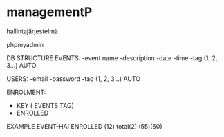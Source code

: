 # managementP
hallintajärjestelmä


phpmyadmin

DB STRUCTURE
EVENTS: 
 -event name
 -description
 -date
 -time
 -tag (1, 2, 3...) AUTO

USERS:
 -email
 -password
 -tag (1, 2, 3...) AUTO

ENROLMENT:
 - KEY ( EVENTS TAG)
 - ENROLLED

EXAMPLE
EVENT-HAI  ENROLLED
(12)       total(2) (55)(60)

